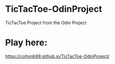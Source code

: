 # TicTacToe-OdinProject
TicTacToe Project from the Odin Project

# Play here:
https://coltonb99.github.io/TicTacToe-OdinProject/
